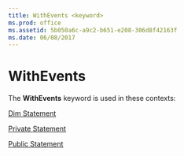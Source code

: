 ```yaml
---
title: WithEvents <keyword>
ms.prod: office
ms.assetid: 5b050a6c-a9c2-b651-e208-306d8f42163f
ms.date: 06/08/2017
---
```



# WithEvents <keyword>

The  **WithEvents** keyword is used in these contexts:

[Dim Statement](dim-statement.md)

[Private Statement](private-statement.md)

[Public Statement](public-statement.md)

